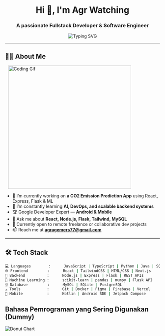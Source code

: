 <h1 align="center">Hi 👋, I'm Agr Watching</h1>
<h3 align="center">A passionate Fullstack Developer & Software Engineer</h3>

<p align="center">
  <img src="https://readme-typing-svg.herokuapp.com?font=Fira+Code&duration=3000&pause=1000&color=00C896&center=true&vCenter=true&width=450&lines=Software+Engineer;Fullstack+Web+Developer;Google+Developer+Expert+%28Android%29;Lover+of+Open+Source+and+Clean+Code" alt="Typing SVG" />
</p>

---

## 👨‍💻 About Me
<p align="left">
  <img src="https://media.giphy.com/media/qgQUggAC3Pfv687qPC/giphy.gif" alt="Coding Gif" width="400" style="margin: 0 10px;"/>
</p>

- 🔭 I’m currently working on **a CO2 Emission Prediction App** using React, Express, Flask & ML
- 🌱 I’m constantly learning **AI, DevOps, and scalable backend systems**
- 🏆 Google Developer Expert — **Android & Mobile**
- 💬 Ask me about **React, Node.js, Flask, Tailwind, MySQL**
- 💼 Currently open to remote freelance or collaborative dev projects
- 📫 Reach me at **agragemers77@gmail.com**

---

## 🛠️ Tech Stack

```bash
💻 Languages        :      JavaScript | TypeScript | Python | Java | SQL
🌐 Frontend         :      React | TailwindCSS | HTML/CSS | Next.js
🔧 Backend          :      Node.js | Express | Flask | REST APIs
🧠 Machine Learning :      scikit-learn | pandas | numpy | Flask API
🗄️ Database         :      MySQL | SQLite | PostgreSQL
☁️ Tools            :      Git | Docker | Figma | Firebase | Vercel
📱 Mobile           :      Kotlin | Android SDK | Jetpack Compose
```
## Bahasa Pemrograman yang Sering Digunakan (Dummy)

![Donut Chart](https://quickchart.io/chart?c=%7B%0A%20%20type%3A%27doughnut%27%2C%0A%20%20data%3A%7B%0A%20%20%20%20labels%3A%5B%27TypeScript%27%2C%27JavaScript%27%2C%27HTML%27%2C%27Flask%27%2C%27PHP%27%5D%2C%0A%20%20%20%20datasets%3A%5B%7B%0A%20%20%20%20%20%20data%3A%5B40%2C20%2C10%2C10%2C20%5D%2C%0A%20%20%20%20%20%20backgroundColor%3A%5B%27%233178C6%27%2C%27%23F7DF1E%27%2C%27%23E34F26%27%2C%27%23000000%27%2C%27%234F5B93%27%5D%0A%20%20%20%20%7D%5D%0A%20%20%7D%2C%0A%20%20options%3A%7B%0A%20%20%20%20plugins%3A%7B%0A%20%20%20%20%20%20legend%3A%7Bposition%3A%27bottom%27%7D%0A%20%20%20%20%7D%0A%20%20%7D%0A%7D)
